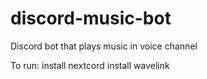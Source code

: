 # discord-music-bot
Discord bot that plays music in voice channel

To run:
install nextcord
install wavelink
